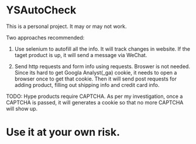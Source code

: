 # YSAutoCheck


This is a personal project. It may or may not work.

Two approaches recommended:

1. Use selenium to autofill all the info. It will track changes in website. If the taget product is up, it will send a message via WeChat.

2. Send http requests and form info using requests. Broswer is not needed. Since its hard to get Googla Analyst(_ga) cookie, it needs to open a browser once to get that cookie. Then it will send post requests for adding product, filling out shipping info and credit card info.

TODO: Hype products require CAPTCHA. As per my investigation, once a CAPTCHA is passed, it will generates a cookie so that no more CAPTCHA will show up.

# Use it at your own risk.
